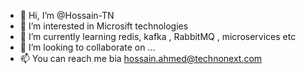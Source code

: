 - 👋 Hi, I’m @Hossain-TN
- 👀 I’m interested in Microsift technologies
- 🌱 I’m currently learning redis, kafka , RabbitMQ , microservices etc
- 💞️ I’m looking to collaborate on ...
- 📫 You can reach me bia hossain.ahmed@technonext.com

<!---
Hossain-TN/Hossain-TN is a ✨ special ✨ repository because its `README.md` (this file) appears on your GitHub profile.
You can click the Preview link to take a look at your changes.
--->
